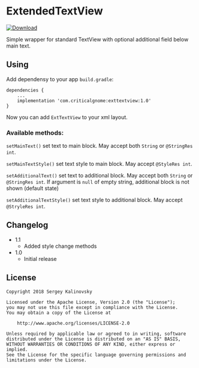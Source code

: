 # ExtendedTextView

[ ![Download](https://api.bintray.com/packages/criticalgnome/maven/exttextview/images/download.svg) ](https://bintray.com/criticalgnome/maven/exttextview/_latestVersion)

Simple wrapper for standard TextView with optional additional field below main text.
## Using

Add dependensy to your app ```build.gradle```:
```
dependencies {
    ...
    implementation 'com.criticalgnome:exttextview:1.0'
}
```
Now you can add ```ExtTextView``` to your xml layout.

### Available methods:

```setMainText()``` set text to main block. May accept both ```String``` or ```@StringRes int```.

```setMainTextStyle()``` set text style to main block. May accept ```@StyleRes int```.

```setAdditionalText()``` set text to additional block. May accept both ```String``` or ```@StringRes int```. If argument is ```null``` of empty string, additional block is not shown (default state)

```setAdditionalTextStyle()``` set text style to additional block. May accept ```@StryleRes int```.

## Changelog

- 1.1
    - Added style change methods
- 1.0
    - Initial release

## License

    Copyright 2018 Sergey Kalinovsky
    
    Licensed under the Apache License, Version 2.0 (the "License");
    you may not use this file except in compliance with the License.
    You may obtain a copy of the License at
    
        http://www.apache.org/licenses/LICENSE-2.0
    
    Unless required by applicable law or agreed to in writing, software
    distributed under the License is distributed on an "AS IS" BASIS,
    WITHOUT WARRANTIES OR CONDITIONS OF ANY KIND, either express or implied.
    See the License for the specific language governing permissions and
    limitations under the License.
